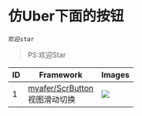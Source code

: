 # 仿Uber下面的按钮
 `欢迎star` 
 >PS:欢迎Star
 
|ID|Framework|Images|
|---|---|---|
|1|[myafer/ScrButton](https://github.com/myafer/ScrButton)<br/>视图滑动切换 |![](https://camo.githubusercontent.com/8899865b0bce40080ab90f15316efad88689d893/68747470733a2f2f7472617669732d63692e6f72672f41464e6574776f726b696e672f41464e6574776f726b696e672e737667)|
